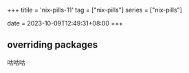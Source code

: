 +++
titile = 'nix-pills-11'
tag = ["nix-pills"]
series = ["nix-pills"]

date = 2023-10-09T12:49:31+08:00
+++



## overriding packages

咕咕咕
